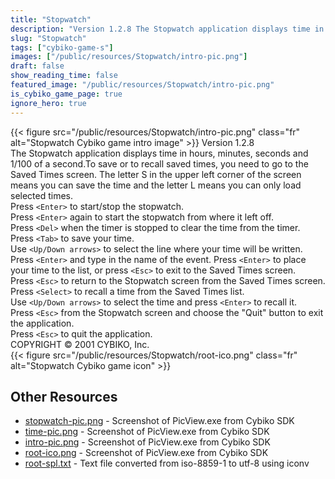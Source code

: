 ```yaml
---
title: "Stopwatch"
description: "Version 1.2.8 The Stopwatch application displays time in hours, minutes, seconds and 1/100 of a second.To save or to recall saved times, you need to go to the Saved Times screen. The letter S in the upper left corner of the screen means you can save the time and the letter L mea..."
slug: "Stopwatch"
tags: ["cybiko-game-s"]
images: ["/public/resources/Stopwatch/intro-pic.png"]
draft: false
show_reading_time: false
featured_image: "/public/resources/Stopwatch/intro-pic.png"
is_cybiko_game_page: true
ignore_hero: true
---
```

{{< figure src="/public/resources/Stopwatch/intro-pic.png" class="fr" alt="Stopwatch Cybiko game intro image" >}}
Version 1.2.8 \
The Stopwatch application displays time in hours, minutes, seconds and 1/100 of a second.To save or to recall saved times, you need to go to the Saved Times screen. The letter S in the upper left corner of the screen means you can save the time and the letter L means you can only load selected times.  \
Press `<Enter>`  to start/stop the stopwatch. \
Press `<Enter>`  again to start the stopwatch from where it left off. \
Press `<Del>`  when the timer is stopped to clear the time from the timer. \
Press `<Tab>`  to save your time. \
Use `<Up/Down arrows>`  to select the line where your time will be written. \
Press `<Enter>`  and type in the name of the event. Press `<Enter>`  to place your time to the list, or press `<Esc>`  to exit to the Saved Times screen. \
Press `<Esc>`  to return to the Stopwatch screen from the Saved Times screen. \
Press `<Select>`  to recall a time from the Saved Times list.  \
Use `<Up/Down arrows>`  to select the time and press `<Enter>`  to recall it.  \
Press `<Esc>`  from the Stopwatch screen and choose the "Quit" button to exit the application. \
Press `<Esc>`  to quit the application. \
COPYRIGHT © 2001 CYBIKO, Inc. \
 {{< figure src="/public/resources/Stopwatch/root-ico.png" class="fr" alt="Stopwatch Cybiko game icon" >}}

## Other Resources
* [stopwatch-pic.png](/public/resources/Stopwatch/stopwatch-pic.png) - Screenshot of PicView.exe from Cybiko SDK
* [time-pic.png](/public/resources/Stopwatch/time-pic.png) - Screenshot of PicView.exe from Cybiko SDK
* [intro-pic.png](/public/resources/Stopwatch/intro-pic.png) - Screenshot of PicView.exe from Cybiko SDK
* [root-ico.png](/public/resources/Stopwatch/root-ico.png) - Screenshot of PicView.exe from Cybiko SDK
* [root-spl.txt](/public/resources/Stopwatch/root-spl.txt) - Text file converted from iso-8859-1 to utf-8 using iconv
